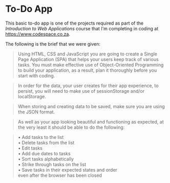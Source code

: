 # To-Do App

This basic to-do app is one of the projects required as part of the 
*Introduction to Web Applications* course that I'm completing in coding at 
https://www.codespace.co.za.

The following is the brief that we were given:

> Using  HTML, CSS and JavaScript you are going to create a 
 Single Page Application (SPA) 
 that helps your users keep track of various tasks. 
 You must make effective use of Object-Oriented Programming 
 to build your application, as a result, 
 plan it thoroughly before you start with coding.
 
> In order for the data, your user creates for their app experience, 
 to persist, you will need to make use of sessionStorage and/or localStorage.

> When storing and creating data to be saved, 
 make sure you are using the JSON format. 

> As well as your app looking beautiful and functioning as expected, 
 at the very least it should be able to do the following:

> • Add tasks to the list  
> • Delete tasks from the list  
> • Edit tasks  
> • Add due dates to tasks  
> • Sort tasks alphabetically  
> • Strike through tasks on the list  
> • Save tasks in their expected states and order  
>   even after the browser has been closed

